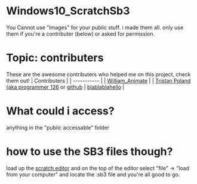 # Windows10_ScratchSb3
You Cannot use "Images" for your public stuff. i made them all. only use them if you're a contributer (below) or asked for permission.
# Topic: contributers
These are the awesome contributers who helped me on this project, check them out!
 	| Contributers |
| ----------- |
| [William_Animate](https://scratch.mit.edu/users/william_animate/) |
| [Tristan Poland (aka programmer 126](https://scratch.mit.edu/users/programmer126/) or [github](https://github.com/tristanpoland/)
| [blablablahello](https://Scratch.mit.edu/users/blablablahello/) |
# What could i access?
anything in the "public accessable" folder
# how to use the SB3 files though?
load up the [scratch editor](https://scratch.mit.edu/projects/editor) and on the top of the editor select "file" -> "load from your computer" and locate the .sb3 file and you're all good to go.
